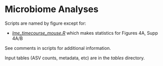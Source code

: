 # Microbiome Analyses



Scripts are named by figure except for:  

- *[lme_timecourse_mouse.R](lme_timecourse_mouse.R)* which makes statistics for Figures 4A, Supp 4A/B

See comments in scripts for additional information.

Input tables (ASV counts, metadata, etc) are in the *tables* directory.